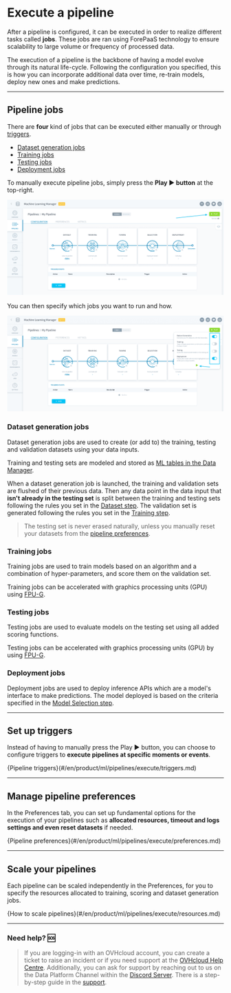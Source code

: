 # Execute a pipeline

After a pipeline is configured, it can be executed in order to realize different tasks called **jobs**. These jobs are ran using ForePaaS technology to ensure scalability to large volume or frequency of processed data. 

The execution of a pipeline is the backbone of having a model evolve through its natural life-cycle. Following the configuration you specified, this is how you can incorporate additional data over time, re-train models, deploy new ones and make predictions. 

---
## Pipeline jobs

There are **four** kind of jobs that can be executed either manually or through [triggers](en/product/ml/pipelines/execute/triggers).

* [Dataset generation jobs](en/product/ml/pipelines/execute/index.md?id=dataset-generation-jobs)
* [Training jobs](en/product/ml/pipelines/execute/index.md?id=training-jobs)
* [Testing jobs](en/product/ml/pipelines/execute/index.md?id=testing-jobs)
* [Deployment jobs](en/product/ml/pipelines/execute/index.md?id=deployment-jobs)

To manually execute pipeline jobs, simply press the **Play ▶️ button** at the top-right.

![machinelearning](picts/pipeline-play.png)

You can then specify which jobs you want to run and how.

![machinelearning](picts/pipeline-play2.png)



### Dataset generation jobs

Dataset generation jobs are used to create (or add to) the training, testing and validation datasets using your data inputs.

Training and testing sets are modeled and stored as [ML tables in the Data Manager](/en/product/data-manager/tables/index).

When a dataset generation job is launched, the training and validation sets are flushed of their previous data. Then any data point in the data input that **isn't already in the testing set** is split between the training and testing sets following the rules you set in the [Dataset step](/en/product/ml/pipelines/configure/dataset/input?id=train-test-split). The validation set is generated following the rules you set in the [Training step](/en/product/ml/pipelines/configure/training/validation?id=validation).

> The testing set is never erased naturally, unless you manually reset your datasets from the [pipeline preferences](/en/product/ml/pipelines/execute/preferences?id=reset-datasets).


### Training jobs

Training jobs are used to train models based on an algorithm and a combination of hyper-parameters, and score them on the validation set.

Training jobs can be accelerated with graphics processing units (GPU) using [FPU-G](/en/product/ml/pipelines/execute/resources?id=use-gpu-for-your-processing).

### Testing jobs

Testing jobs are used to evaluate models on the testing set using all added scoring functions.

Testing jobs can be accelerated with graphics processing units (GPU) by using [FPU-G](/en/product/ml/pipelines/execute/resources?id=use-gpu-for-your-processing).

### Deployment jobs

Deployment jobs are used to deploy inference APIs which are a model's interface to make predictions. The model deployed is based on the criteria specified in the [Model Selection step](/en/product/ml/pipelines/configure/validation/auto-deploy).


---
## Set up triggers

Instead of having to manually press the Play ▶️ button, you can choose to configure triggers to **execute pipelines at specific moments or events**. 

{Pipeline triggers}(#/en/product/ml/pipelines/execute/triggers.md)

---
## Manage pipeline preferences

In the Preferences tab, you can set up fundamental options for the execution of your pipelines such as **allocated resources, timeout and logs settings and even reset datasets** if needed.

{Pipeline preferences}(#/en/product/ml/pipelines/execute/preferences.md)

---
## Scale your pipelines

Each pipeline can be scaled independently in the Preferences, for you to specify the resources allocated to training, scoring and dataset generation jobs. 

{How to scale pipelines}(#/en/product/ml/pipelines/execute/resources.md)


---
###  Need help? 🆘

> If you are logging-in with an OVHcloud account, you can create a ticket to raise an incident or if you need support at the [OVHcloud Help Centre](https://help.ovhcloud.com/csm/fr-home?id=csm_index). Additionally, you can ask for support by reaching out to us on the Data Platform Channel within the [Discord Server](https://discord.com/channels/850031577277792286/1163465539981672559). There is a step-by-step guide in the [support](/en/support/index.md).
